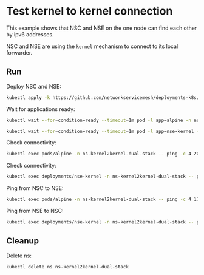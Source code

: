 # Test kernel to kernel connection


This example shows that NSC and NSE on the one node can find each other by ipv6 addresses.

NSC and NSE are using the `kernel` mechanism to connect to its local forwarder.

## Run

Deploy NSC and NSE:
```bash
kubectl apply -k https://github.com/networkservicemesh/deployments-k8s/examples/features/dual-stack/Kernel2Kernel_dual_stack?ref=1462b7640959447d8d052cd33bba77d0ba5083d6
```

Wait for applications ready:
```bash
kubectl wait --for=condition=ready --timeout=1m pod -l app=alpine -n ns-kernel2kernel-dual-stack
```
```bash
kubectl wait --for=condition=ready --timeout=1m pod -l app=nse-kernel -n ns-kernel2kernel-dual-stack
```

Check connectivity:
```bash
kubectl exec pods/alpine -n ns-kernel2kernel-dual-stack -- ping -c 4 2001:db8::
```

Check connectivity:
```bash
kubectl exec deployments/nse-kernel -n ns-kernel2kernel-dual-stack -- ping -c 4 2001:db8::1
```

Ping from NSC to NSE:
```bash
kubectl exec pods/alpine -n ns-kernel2kernel-dual-stack -- ping -c 4 172.16.1.100
```

Ping from NSE to NSC:
```bash
kubectl exec deployments/nse-kernel -n ns-kernel2kernel-dual-stack -- ping -c 4 172.16.1.101
```

## Cleanup

Delete ns:
```bash
kubectl delete ns ns-kernel2kernel-dual-stack
```

